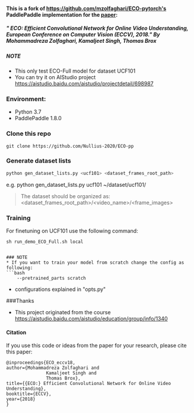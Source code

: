 #### This is a fork of https://github.com/mzolfaghari/ECO-pytorch's PaddlePaddle implementation for the [paper](https://arxiv.org/pdf/1804.09066.pdf):
##### " ECO: Efficient Convolutional Network for Online Video Understanding, European Conference on Computer Vision (ECCV), 2018." By Mohammadreza Zolfaghari, Kamaljeet Singh, Thomas Brox
 
 


##### NOTE

* This only test ECO-Full model for dataset UCF101 
* You can try it on AIStudio project https://aistudio.baidu.com/aistudio/projectdetail/698987


### Environment:
* Python 3.7
* PaddlePaddle 1.8.0

### Clone this repo

```
git clone https://github.com/Nullius-2020/ECO-pp
```

### Generate dataset lists

```bash
python gen_dataset_lists.py <ucf101> <dataset_frames_root_path>
```
e.g. python gen_dataset_lists.py ucf101 ~/dataset/ucf101/

> The dataset should be organized as:<br>
> <dataset_frames_root_path>/<video_name>/<frame_images>

### Training

For finetuning on UCF101 use the following command:

    sh run_demo_ECO_Full.sh local
```

### NOTE
* If you want to train your model from scratch change the config as following:
```bash
    --pretrained_parts scratch
```
* configurations explained in "opts.py"

###Thanks

* This project originated from the course https://aistudio.baidu.com/aistudio/education/group/info/1340
   
#### Citation
If you use this code or ideas from the paper for your research, please cite this paper:
```
@inproceedings{ECO_eccv18,
author={Mohammadreza Zolfaghari and
               Kamaljeet Singh and
               Thomas Brox},
title={{ECO:} Efficient Convolutional Network for Online Video Understanding},	       
booktitle={ECCV},
year={2018}
}
```

